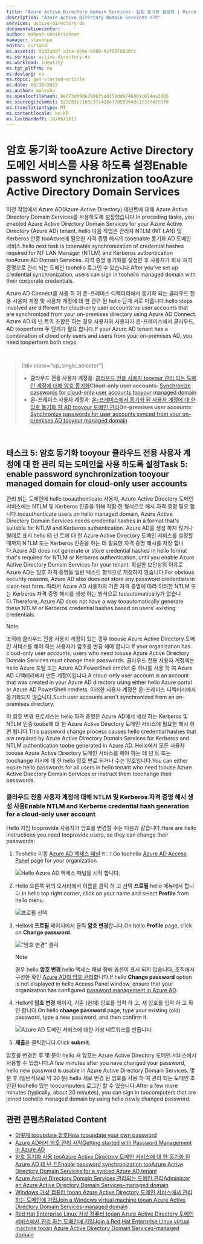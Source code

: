 ```yaml
---
title: "Azure Active Directory Domain Services: 암호 동기화 활성화 | Microsoft Docs"
description: "Azure Active Directory Domain Services 시작"
services: active-directory-ds
documentationcenter: 
author: mahesh-unnikrishnan
manager: stevenpo
editor: curtand
ms.assetid: 5a32a0df-a3ca-4ebe-b980-91f58f8030fc
ms.service: active-directory-ds
ms.workload: identity
ms.tgt_pltfrm: na
ms.devlang: na
ms.topic: get-started-article
ms.date: 06/30/2017
ms.author: maheshu
ms.openlocfilehash: 8e073df9de2996f5ad159dda746881c014ea3d66
ms.sourcegitcommit: 523283cc1b3c37c428e77850964dc1c33742c5f0
ms.translationtype: MT
ms.contentlocale: ko-KR
ms.lasthandoff: 10/06/2017
---
```

# <a name="enable-password-synchronization-tooazure-active-directory-domain-services"></a><span data-ttu-id="3100c-103">암호 동기화 tooAzure Active Directory 도메인 서비스를 사용 하도록 설정</span><span class="sxs-lookup"><span data-stu-id="3100c-103">Enable password synchronization tooAzure Active Directory Domain Services</span></span>
<span data-ttu-id="3100c-104">이전 작업에서 Azure AD(Azure Active Directory) 테넌트에 대해 Azure Active Directory Domain Services를 사용하도록 설정했습니다.</span><span class="sxs-lookup"><span data-stu-id="3100c-104">In preceding tasks, you enabled Azure Active Directory Domain Services for your Azure Active Directory (Azure AD) tenant.</span></span> <span data-ttu-id="3100c-105">hello 다음 작업은 관리자 NTLM (NT LAN) 및 Kerberos 인증 tooAzure에 필요한 자격 증명 해시의 tooenable 동기화 AD 도메인 서비스.</span><span class="sxs-lookup"><span data-stu-id="3100c-105">hello next task is tooenable synchronization of credential hashes required for NT LAN Manager (NTLM) and Kerberos authentication tooAzure AD Domain Services.</span></span> <span data-ttu-id="3100c-106">자격 증명 동기화를 설정한 후 사용자가 회사 자격 증명으로 관리 되는 도메인 toohello 로그인 수 있습니다.</span><span class="sxs-lookup"><span data-stu-id="3100c-106">After you've set up credential synchronization, users can sign in toohello managed domain with their corporate credentials.</span></span>

<span data-ttu-id="3100c-107">Azure AD Connect를 사용 하 여 온-프레미스 디렉터리에서 동기화 되는 클라우드 전용 사용자 계정 및 사용자 계정에 대 한 관련 된 hello 단계 서로 다릅니다.</span><span class="sxs-lookup"><span data-stu-id="3100c-107">hello steps involved are different for cloud-only user accounts vs user accounts that are synchronized from your on-premises directory using Azure AD Connect.</span></span>  <span data-ttu-id="3100c-108">Azure AD 테 넌 트의 조합은 하는 경우 사용자와 사용자가 온-프레미스에서 클라우드, AD tooperform 두 단계가 필요 합니다.</span><span class="sxs-lookup"><span data-stu-id="3100c-108">If your Azure AD tenant has a combination of cloud only users and users from your on-premises AD, you need tooperform both steps.</span></span>

<br>

> [!div class="op_single_selector"]
> * <span data-ttu-id="3100c-109">**클라우드 전용 사용자 계정을**: [클라우드 전용 사용자 tooyour 관리 되는 도메인 계정에 대해 암호 동기화](active-directory-ds-getting-started-password-sync.md)</span><span class="sxs-lookup"><span data-stu-id="3100c-109">**Cloud-only user accounts**: [Synchronize passwords for cloud-only user accounts tooyour managed domain](active-directory-ds-getting-started-password-sync.md)</span></span>
> * <span data-ttu-id="3100c-110">**온-프레미스 사용자 계정과**: [온-프레미스에서 동기화 된 사용자 계정에 대 한 암호 동기화 할 AD tooyour 도메인 관리](active-directory-ds-getting-started-password-sync-synced-tenant.md)</span><span class="sxs-lookup"><span data-stu-id="3100c-110">**On-premises user accounts**: [Synchronize passwords for user accounts synced from your on-premises AD tooyour managed domain](active-directory-ds-getting-started-password-sync-synced-tenant.md)</span></span>
>
>

<br>

## <a name="task-5-enable-password-synchronization-tooyour-managed-domain-for-cloud-only-user-accounts"></a><span data-ttu-id="3100c-111">태스크 5: 암호 동기화 tooyour 클라우드 전용 사용자 계정에 대 한 관리 되는 도메인을 사용 하도록 설정</span><span class="sxs-lookup"><span data-stu-id="3100c-111">Task 5: enable password synchronization tooyour managed domain for cloud-only user accounts</span></span>
<span data-ttu-id="3100c-112">관리 되는 도메인에 hello tooauthenticate 사용자, Azure Active Directory 도메인 서비스에는 NTLM 및 Kerberos 인증을 위해 적합 한 형식으로 해시 자격 증명 필요 합니다.</span><span class="sxs-lookup"><span data-stu-id="3100c-112">tooauthenticate users on hello managed domain, Azure Active Directory Domain Services needs credential hashes in a format that's suitable for NTLM and Kerberos authentication.</span></span> <span data-ttu-id="3100c-113">Azure AD를 생성 하지 않거나 형태로 표시 hello 테 넌 트에 대 한 Azure Active Directory 도메인 서비스를 설정할 때까지 NTLM 또는 Kerberos 인증을 하는 데 필요한 자격 증명 해시를 저장 합니다.</span><span class="sxs-lookup"><span data-stu-id="3100c-113">Azure AD does not generate or store credential hashes in hello format that's required for NTLM or Kerberos authentication, until you enable Azure Active Directory Domain Services for your tenant.</span></span> <span data-ttu-id="3100c-114">확실한 보안상의 이유로 Azure AD는 암호 자격 증명을 일반 텍스트 형식으로 저장하지 않습니다.</span><span class="sxs-lookup"><span data-stu-id="3100c-114">For obvious security reasons, Azure AD also does not store any password credentials in clear-text form.</span></span> <span data-ttu-id="3100c-115">따라서 Azure AD 사용자의 기존 자격 증명에 따라 이러한 NTLM 또는 Kerberos 자격 증명 해시를 생성 하는 방식으로 tooautomatically가 없습니다.</span><span class="sxs-lookup"><span data-stu-id="3100c-115">Therefore, Azure AD does not have a way tooautomatically generate these NTLM or Kerberos credential hashes based on users' existing credentials.</span></span>

> [!NOTE]
> <span data-ttu-id="3100c-116">조직에 클라우드 전용 사용자 계정이 있는 경우 toouse Azure Active Directory 도메인 서비스를 해야 하는 사용자가 암호를 변경 해야 합니다.</span><span class="sxs-lookup"><span data-stu-id="3100c-116">If your organization has cloud-only user accounts, users who need toouse Azure Active Directory Domain Services must change their passwords.</span></span> <span data-ttu-id="3100c-117">클라우드 전용 사용자 계정에는 hello Azure 포털 또는 Azure AD PowerShell cmdlet 중 하나를 사용 하 여 Azure AD 디렉터리에서 만든 계정이입니다.</span><span class="sxs-lookup"><span data-stu-id="3100c-117">A cloud-only user account is an account that was created in your Azure AD directory using either hello Azure portal or Azure AD PowerShell cmdlets.</span></span> <span data-ttu-id="3100c-118">이러한 사용자 계정은 온-프레미스 디렉터리에서 동기화되지 않습니다.</span><span class="sxs-lookup"><span data-stu-id="3100c-118">Such user accounts aren't synchronized from an on-premises directory.</span></span>
>
>

<span data-ttu-id="3100c-119">이 암호 변경 프로세스는 hello 자격 증명은 Azure AD에서 생성 하는 Kerberos 및 NTLM 인증 toobe에 대 한 Azure Active Directory 도메인 서비스에 필요한 해시 하면 됩니다.</span><span class="sxs-lookup"><span data-stu-id="3100c-119">This password change process causes hello credential hashes that are required by Azure Active Directory Domain Services for Kerberos and NTLM authentication toobe generated in Azure AD.</span></span> <span data-ttu-id="3100c-120">Hello에서 모든 사용자 toouse Azure Active Directory 도메인 서비스를 해야 하는 테 넌 트 또는 toochange 지시에 대 한 hello 암호 만료 되거나 수는 암호입니다.</span><span class="sxs-lookup"><span data-stu-id="3100c-120">You can either expire hello passwords for all users in hello tenant who need toouse Azure Active Directory Domain Services or instruct them toochange their passwords.</span></span>

### <a name="enable-ntlm-and-kerberos-credential-hash-generation-for-a-cloud-only-user-account"></a><span data-ttu-id="3100c-121">클라우드 전용 사용자 계정에 대해 NTLM 및 Kerberos 자격 증명 해시 생성 사용</span><span class="sxs-lookup"><span data-stu-id="3100c-121">Enable NTLM and Kerberos credential hash generation for a cloud-only user account</span></span>
<span data-ttu-id="3100c-122">Hello 지침 tooprovide 사용자가 암호를 변경할 수는 다음과 같습니다.</span><span class="sxs-lookup"><span data-stu-id="3100c-122">Here are hello instructions you need tooprovide users, so they can change their passwords:</span></span>

1. <span data-ttu-id="3100c-123">Toohello 이동 [Azure AD 액세스 패널](http://myapps.microsoft.com) त ा.</span><span class="sxs-lookup"><span data-stu-id="3100c-123">Go toohello [Azure AD Access Panel](http://myapps.microsoft.com) page for your organization.</span></span>

    ![Hello Azure AD 액세스 패널을 시작 합니다.](./media/active-directory-domain-services-getting-started/access-panel.png)

2. <span data-ttu-id="3100c-125">Hello 오른쪽 위의 모서리에서 이름을 클릭 하 고 선택 **프로필** hello 메뉴에서 합니다.</span><span class="sxs-lookup"><span data-stu-id="3100c-125">In hello top right corner, click on your name and select **Profile** from hello menu.</span></span>

    ![프로필 선택](./media/active-directory-domain-services-getting-started/select-profile.png)

3. <span data-ttu-id="3100c-127">Hello에 **프로필** 페이지에서 클릭 **암호 변경**합니다.</span><span class="sxs-lookup"><span data-stu-id="3100c-127">On hello **Profile** page, click on **Change password**.</span></span>

    !["암호 변경" 클릭](./media/active-directory-domain-services-getting-started/user-change-password.png)

   > [!NOTE]
   > <span data-ttu-id="3100c-129">경우 hello **암호 변경** hello 액세스 패널 창에 옵션이 표시 되지 않습니다, 조직에서 구성한 확인 [Azure AD의 암호 관리](../active-directory/active-directory-passwords-getting-started.md)합니다.</span><span class="sxs-lookup"><span data-stu-id="3100c-129">If hello **Change password** option is not displayed in hello Access Panel window, ensure that your organization has configured [password management in Azure AD](../active-directory/active-directory-passwords-getting-started.md).</span></span>
   >
   >
4. <span data-ttu-id="3100c-130">Hello에 **암호 변경** 페이지, 기존 (현재) 암호를 입력 하 고, 새 암호를 입력 하 고 확인 합니다.</span><span class="sxs-lookup"><span data-stu-id="3100c-130">On hello **change password** page, type your existing (old) password, type a new password, and then confirm it.</span></span>

    ![Azure AD 도메인 서비스에 대한 가상 네트워크를 만듭니다.](./media/active-directory-domain-services-getting-started/user-change-password2.png)

5. <span data-ttu-id="3100c-132">**제출**을 클릭합니다.</span><span class="sxs-lookup"><span data-stu-id="3100c-132">Click **submit**.</span></span>

<span data-ttu-id="3100c-133">암호를 변경한 후 몇 분이 hello 새 암호는 Azure Active Directory 도메인 서비스에서 사용할 수 있습니다.</span><span class="sxs-lookup"><span data-stu-id="3100c-133">A few minutes after you have changed your password, hello new password is usable in Azure Active Directory Domain Services.</span></span> <span data-ttu-id="3100c-134">몇 분 후 (일반적으로 약 20 분) hello 새로 변경 된 암호를 사용 하 여 관리 되는 도메인 조인된 toohello 있는 toocomputers 로그인 할 수 있습니다.</span><span class="sxs-lookup"><span data-stu-id="3100c-134">After a few more minutes (typically, about 20 minutes), you can sign in toocomputers that are joined toohello managed domain by using hello newly changed password.</span></span>

## <a name="related-content"></a><span data-ttu-id="3100c-135">관련 콘텐츠</span><span class="sxs-lookup"><span data-stu-id="3100c-135">Related Content</span></span>
* [<span data-ttu-id="3100c-136">어떻게 tooupdate 암호</span><span class="sxs-lookup"><span data-stu-id="3100c-136">How tooupdate your own password</span></span>](../active-directory/active-directory-passwords-update-your-own-password.md)
* [<span data-ttu-id="3100c-137">Azure AD에서 암호 관리 시작</span><span class="sxs-lookup"><span data-stu-id="3100c-137">Getting started with Password Management in Azure AD</span></span>](../active-directory/active-directory-passwords-getting-started.md)
* [<span data-ttu-id="3100c-138">암호 동기화 사용 tooAzure Active Directory 도메인 서비스에 대 한 동기화 된 Azure AD 테 넌 트</span><span class="sxs-lookup"><span data-stu-id="3100c-138">Enable password synchronization tooAzure Active Directory Domain Services for a synced Azure AD tenant</span></span>](active-directory-ds-getting-started-password-sync-synced-tenant.md)
* [<span data-ttu-id="3100c-139">Azure Active Directory Domain Services 관리되는 도메인 관리</span><span class="sxs-lookup"><span data-stu-id="3100c-139">Administer an Azure Active Directory Domain Services-managed domain</span></span>](active-directory-ds-admin-guide-administer-domain.md)
* [<span data-ttu-id="3100c-140">Windows 가상 컴퓨터 tooan Azure Active Directory 도메인 서비스에서 관리 하는 도메인에 가입</span><span class="sxs-lookup"><span data-stu-id="3100c-140">Join a Windows virtual machine tooan Azure Active Directory Domain Services-managed domain</span></span>](active-directory-ds-admin-guide-join-windows-vm.md)
* [<span data-ttu-id="3100c-141">Red Hat Enterprise Linux 가상 컴퓨터 tooan Azure Active Directory 도메인 서비스에서 관리 하는 도메인에 가입</span><span class="sxs-lookup"><span data-stu-id="3100c-141">Join a Red Hat Enterprise Linux virtual machine tooan Azure Active Directory Domain Services-managed domain</span></span>](active-directory-ds-admin-guide-join-rhel-linux-vm.md)
